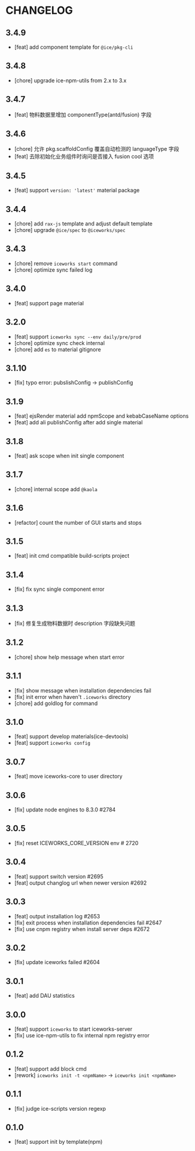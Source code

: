 # CHANGELOG

## 3.4.9

- [feat] add component template for `@ice/pkg-cli`

## 3.4.8

- [chore] upgrade ice-npm-utils from 2.x to 3.x

## 3.4.7

- [feat] 物料数据里增加 componentType(antd/fusion) 字段

## 3.4.6

- [chore] 允许 pkg.scaffoldConfig 覆盖自动检测的 languageType 字段
- [feat] 去除初始化业务组件时询问是否接入 fusion cool 选项

## 3.4.5

- [feat] support `version: 'latest'` material package

## 3.4.4

- [chore] add `rax-js` template and adjust default template
- [chore] upgrade `@ice/spec` to `@iceworks/spec`

## 3.4.3

- [chore] remove `iceworks start` command
- [chore] optimize sync failed log

## 3.4.0

- [feat] support page material

## 3.2.0

- [feat] support `iceworks sync --env daily/pre/prod`
- [chore] optimize sync check internal
- [chore] add `es` to material gitignore

## 3.1.10

- [fix] typo error: pubslishConfig -> publishConfig

## 3.1.9

- [feat] ejsRender material add npmScope and kebabCaseName options
- [feat] add ali publishConfig after add single material

## 3.1.8

- [feat] ask scope when init single component

## 3.1.7

- [chore] internal scope add `@kaola`

## 3.1.6

- [refactor] count the number of GUI starts and stops

## 3.1.5

- [feat] init cmd compatible build-scripts project

## 3.1.4

- [fix] fix sync single component error

## 3.1.3

- [fix] 修复生成物料数据时 description 字段缺失问题

## 3.1.2

- [chore] show help message when start error

## 3.1.1

- [fix] show message when installation dependencies fail
- [fix] init error when haven't `.iceworks` directory
- [chore] add goldlog for command

## 3.1.0

- [feat] support develop materials(ice-devtools)
- [feat] support `iceworks config`

## 3.0.7

- [feat] move iceworks-core to user directory

## 3.0.6

- [fix] update node engines to 8.3.0 #2784

## 3.0.5

- [fix] reset ICEWORKS_CORE_VERSION env # 2720

## 3.0.4

- [feat] support switch version #2695
- [feat] output changlog url when newer version #2692

## 3.0.3

- [feat] output installation log #2653
- [fix] exit process when installation dependencies fail #2647
- [fix] use cnpm registry when install server deps #2672

## 3.0.2

- [fix] update iceworks failed #2604

## 3.0.1

- [feat] add DAU statistics

## 3.0.0

- [feat] support `iceworks` to start iceworks-server
- [fix] use ice-npm-utils to fix internal npm registry error

## 0.1.2

- [feat] support add block cmd
- [rework] `iceworks init -t <npmName>` -> `iceworks init <npmName>`

## 0.1.1

- [fix] judge ice-scripts version regexp

## 0.1.0

- [feat] support init by template(npm)
